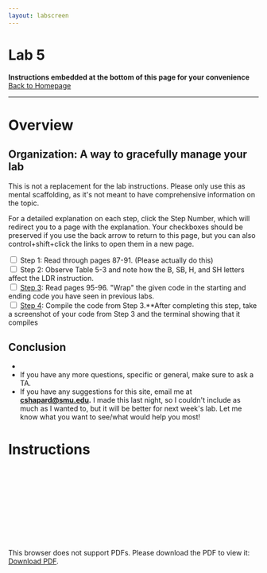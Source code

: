 ```yaml
---
layout: labscreen
---
```


# Lab 5
**Instructions embedded at the bottom of this page for your convenience**<br>
[Back to Homepage](..)

---
# Overview




## Organization: A way to gracefully manage your lab
This is not a replacement for the lab instructions. Please only use this as mental scaffolding, as it's not meant to have comprehensive information on the topic.

For a detailed explanation on each step, click the Step Number, which will redirect you to a page with the explanation. Your checkboxes should be preserved if you use the back arrow to return to this page, but you can also control+shift+click the links to open them in a new page.

<input type="checkbox"> Step 1: Read through pages 87-91. (Please actually do this)<br>
<input type="checkbox"> Step 2: Observe Table 5-3 and note how the B, SB, H, and SH letters affect the LDR instruction.<br>
<input type="checkbox"> [Step 3](./step3.md): Read pages 95-96. "Wrap" the given code in the starting and ending code you have seen in previous labs. <br>
<input type="checkbox"> [Step 4](./step4.md): Compile the code from Step 3.**After completing this step, take a screenshot of your code from Step 3 and the terminal showing that it compiles 




## Conclusion
- 
- If you have any more questions, specific or general, make sure to ask a TA.
- If you have any suggestions for this site, email me at **[cshapard@smu.edu](mailto:cshapard@smu.edu).** I made this last night, so I couldn't include as much as I wanted to, but it will be better for next week's lab. Let me know what you want to see/what would help you most!

# Instructions
<object data="Lab5Instructions.pdf" type="application/pdf" width="100%" height="700px">
    <embed src="Lab5Instructions.pdf">
        <p>This browser does not support PDFs. Please download the PDF to view it: <a href="Lab5Instructions.pdf">Download PDF</a>.</p>
    </embed>
</object>


<!-- Credit goes to https://stackoverflow.com/users/2301402/suneel-kumar for the fallback link code --> 


